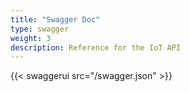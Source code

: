 ```yaml
---
title: "Swagger Doc"
type: swagger
weight: 3
description: Reference for the IoT API
---
```


{{< swaggerui src="/swagger.json" >}}


